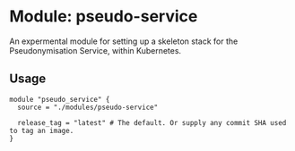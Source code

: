 # Module: pseudo-service

An expermental module for setting up a skeleton stack for the Pseudonymisation Service, within Kubernetes.

## Usage

```
module "pseudo_service" {
  source = "./modules/pseudo-service"

  release_tag = "latest" # The default. Or supply any commit SHA used to tag an image.
}
```
